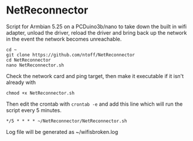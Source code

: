 # NetReconnector
Script for Armbian 5.25 on a PCDuino3b/nano to take down the built in wifi adapter, unload the driver, reload the driver and bring back up the network in the event the network becomes unreachable.

```
cd ~
git clone https://github.com/ntoff/NetReconnector
cd NetReconnector
nano NetReconnector.sh 
```
Check the network card and ping target, then make it executable if it isn't already with

`chmod +x NetReconnector.sh`

Then edit the crontab with `crontab -e` and add this line which will run the script every 5 minutes.
```
*/5 * * * * ~/NetReconnector/NetReconnector.sh 
```
   
Log file will be generated as ~/wifisbroken.log

    
